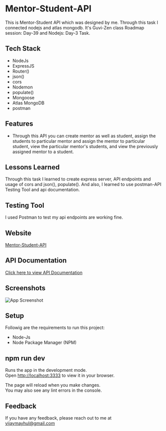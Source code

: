 
# Mentor-Student-API

This is Mentor-Student API which was designed by me. Through this task I connected nodejs and atlas mongodb. It's Guvi-Zen class Roadmap session: Day-39 and Nodejs: Day-3 Task.

## Tech Stack

- NodeJs
- ExpressJS
- Router()
- json()
- cors
- Nodemon
- populate()
- Mongoose
- Atlas MongoDB
- postman

## Features

- Through this API you can create mentor as well as student, assign the students to particular mentor and assign the mentor to particular student, view the particular mentor's students, and view the previously assigned mentor to a student.

## Lessons Learned

Through this task I learned to create express server, API endpoints and usage of cors and json(), populate(). And also, I learned to use postman-API Testing Tool and api documentation.

## Testing Tool

I used Postman to test my api endpoints are working fine.

## Website

[Mentor-Student-API](https://assign-mentor-vpzv.onrender.com/)


## API Documentation

[Click here to view API Documentation](https://documenter.getpostman.com/view/24200691/2sA2xjyAsW)

## Screenshots

![App Screenshot](./Images/demo.png)

## Setup

Followig are the requirements to run this project:
- Node-Js
- Node Package Manager (NPM)

## npm run dev

Runs the app in the development mode.\
Open [http://localhost:3333](http://localhost:3333) to view it in your browser.

The page will reload when you make changes.\
You may also see any lint errors in the console.

## Feedback

If you have any feedback, please reach out to me at vijaymayhul@gmail.com
